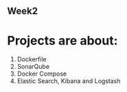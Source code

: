 ## Week2

# Projects are about:
1) Dockerfile
2) SonarQube
3) Docker Compose
4) Elastic Search, Kibana and Logstash